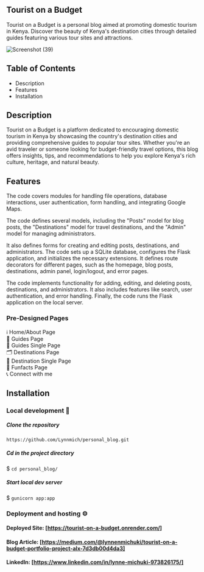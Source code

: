 ## Tourist on a Budget
Tourist on a Budget is a personal blog aimed at promoting domestic tourism in Kenya. Discover the beauty of Kenya's destination cities through detailed guides featuring various tour sites and attractions.  
  


![Screenshot (39)](https://github.com/Lynnmich/personal_blog/assets/99338832/b4021b35-fa25-4b38-a845-0c7515a84a7a)





## Table of Contents
- Description
- Features
- Installation


## Description
 Tourist on a Budget is a platform dedicated to encouraging domestic tourism in Kenya by showcasing the country's destination cities and providing comprehensive guides to popular tour sites. Whether you're an avid traveler or someone looking for budget-friendly travel options, this blog offers insights, tips, and recommendations to help you explore Kenya's rich culture, heritage, and natural beauty.


## Features
The code covers modules for handling file operations, database interactions, user authentication, form handling, and integrating Google Maps.   

The code defines several models, including the "Posts" model for blog posts, the "Destinations" model for travel destinations, and the "Admin" model for managing administrators.   

It also defines forms for creating and editing posts, destinations, and administrators. The code sets up a SQLite database, configures the Flask application, and initializes the necessary extensions. It defines route decorators for different pages, such as the homepage, blog posts, destinations, admin panel, login/logout, and error pages.   

The code implements functionality for adding, editing, and deleting posts, destinations, and administrators. It also includes features like search, user authentication, and error handling. Finally, the code runs the Flask application on the local server.

### Pre-Designed Pages
ℹ️ Home/About Page  
📄 Guides Page  
📝 Guides Single Page  
🗂️ Destinations Page  
📄 Destination Single Page  
📄 Funfacts Page  
📞 Connect with me   

## Installation
### Local development 🔧
##### Clone the repository
`https://github.com/Lynnmich/personal_blog.git`

##### Cd in the project directory
$ `cd personal_blog/`

##### Start local dev server
$ `gunicorn app:app`

### Deployment and hosting ⚙️
#### Deployed Site: [https://tourist-on-a-budget.onrender.com/]
#### Blog Article: [https://medium.com/@lynnenmichuki/tourist-on-a-budget-portfolio-project-alx-7d3db00d4da3]
#### LinkedIn: [https://www.linkedin.com/in/lynne-michuki-973826175/]

